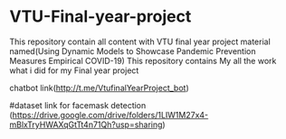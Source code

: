 # VTU-Final-year-project
This repository contain all content with  VTU final year project material named(Using Dynamic Models to Showcase Pandemic Prevention Measures Empirical COVID-19)
This repository contains My all the work what i did for my Final year project 

chatbot link(http://t.me/VtufinalYearProject_bot)



#dataset link for facemask detection (https://drive.google.com/drive/folders/1LIW1M27x4-mBlxTryHWAXqGtTt4n71Qh?usp=sharing)

